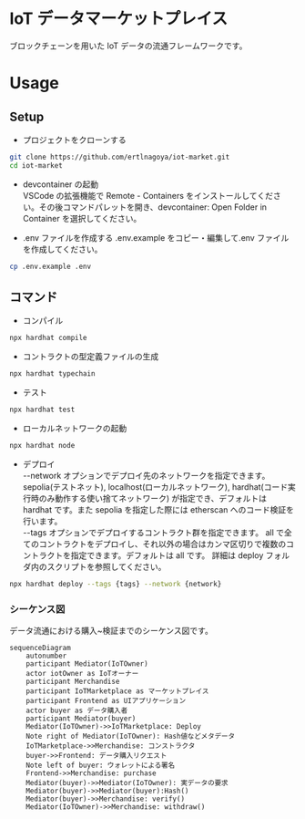 # IoT データマーケットプレイス

ブロックチェーンを用いた IoT データの流通フレームワークです。

# Usage

## Setup

- プロジェクトをクローンする

```bash
git clone https://github.com/ertlnagoya/iot-market.git
cd iot-market
```

- devcontainer の起動  
  VSCode の拡張機能で Remote - Containers をインストールしてください。その後コマンドパレットを開き、devcontainer: Open Folder in Container を選択してください。

- .env ファイルを作成する
  .env.example をコピー・編集して.env ファイルを作成してください。

```bash
cp .env.example .env
```

## コマンド

- コンパイル

```bash
npx hardhat compile
```

- コントラクトの型定義ファイルの生成

```bash
npx hardhat typechain
```

- テスト

```bash
npx hardhat test
```

- ローカルネットワークの起動

```bash
npx hardhat node
```

- デプロイ  
  --network オプションでデプロイ先のネットワークを指定できます。sepolia(テストネット), localhost(ローカルネットワーク), hardhat(コード実行時のみ動作する使い捨てネットワーク) が指定でき、デフォルトは hardhat です。また sepolia を指定した際には etherscan へのコード検証を行います。  
  --tags オプションでデプロイするコントラクト群を指定できます。
  all で全てのコントラクトをデプロイし、それ以外の場合はカンマ区切りで複数のコントラクトを指定できます。デフォルトは all です。
  詳細は deploy フォルダ内のスクリプトを参照してください。

```bash
npx hardhat deploy --tags {tags} --network {network}
```

### シーケンス図

データ流通における購入~検証までのシーケンス図です。

```mermaid
sequenceDiagram
    autonumber
    participant Mediator(IoTOwner)
    actor iotOwner as IoTオーナー
    participant Merchandise
    participant IoTMarketplace as マーケットプレイス
    participant Frontend as UIアプリケーション
    actor buyer as データ購入者
    participant Mediator(buyer)
    Mediator(IoTOwner)->>IoTMarketplace: Deploy
    Note right of Mediator(IoTOwner): Hash値などメタデータ
    IoTMarketplace->>Merchandise: コンストラクタ
    buyer->>Frontend: データ購入リクエスト
    Note left of buyer: ウォレットによる署名
    Frontend->>Merchandise: purchase
    Mediator(buyer)->>Mediator(IoTOwner): 実データの要求
    Mediator(buyer)->>Mediator(buyer):Hash()
    Mediator(buyer)->>Merchandise: verify()
    Mediator(IoTOwner)->>Merchandise: withdraw()
```
